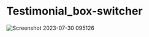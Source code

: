﻿# Testimonial_box-switcher
![Screenshot 2023-07-30 095126](https://github.com/CarolaZapp/Testimonial_box-switcher/assets/101559000/a298de60-9af5-49fc-82d3-334557f2dbca)

